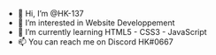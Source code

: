 - 👋 Hi, I’m @HK-137
- 👀 I’m interested in Website Developpement
- 🌱 I’m currently learning HTML5 - CSS3 - JavaScript
- 📫 You can reach me  on Discord HK#0667

<!---
HK-137/HK-137 is a ✨ special ✨ repository because its `README.md` (this file) appears on your GitHub profile.
You can click the Preview link to take a look at your changes.
--->
